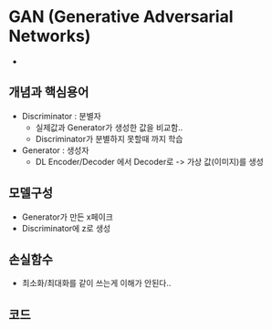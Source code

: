 # GAN (Generative Adversarial Networks)
- 
## 개념과 핵심용어
- Discriminator : 분별자 
    - 실제값과 Generator가 생성한 값을 비교함..
    - Discriminator가 분별하지 못할때 까지 학습
- Generator : 생성자
    - DL Encoder/Decoder 에서 Decoder로 -> 가상 값(이미지)를 생성

## 모델구성
- Generator가 만든 x페이크 
- Discriminator에 z로 생성

## 손실함수
- 최소화/최대화를 같이 쓰는게 이해가 안된다..

## 코드